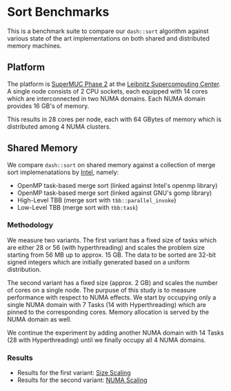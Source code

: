 # Sort Benchmarks

This is a benchmark suite to compare our `dash::sort` algorithm against various
state of the art implementations on both shared and distributed memory
machines.

## Platform

The platform is [SuperMUC Phase
2](https://www.lrz.de/services/compute/supermuc/systemdescription/) at the
[Leibnitz Supercomputing Center](https://www.lrz.de). A single node consists of
2 CPU sockets, each equipped with 14 cores which are interconnected in two NUMA
domains. Each NUMA domain provides 16 GB's of memory.

This results in 28 cores per node, each with 64 GBytes of memory which is
distributed among 4 NUMA clusters.

## Shared Memory

We compare `dash::sort` on shared memory against a collection of merge sort
implemenatations by
[Intel](https://software.intel.com/en-us/articles/a-parallel-stable-sort-using-c11-for-tbb-cilk-plus-and-openmp),
namely:

- OpenMP task-based merge sort (linked against Intel's openmp library)
- OpenMP task-based merge sort (linked against GNU's gomp library)
- High-Level TBB (merge sort with `tbb::parallel_invoke`)
- Low-Level TBB (merge sort with `tbb:task`)


### Methodology

We measure two variants. The first variant has a fixed size of tasks which are
either 28 or 56 (with hyperthreading) and scales the problem size
starting from 56 MB up to approx. 15 GB. The data to be sorted are 32-bit
signed integers which are initially generated based on a uniform distribution.

The second variant has a fixed size (approx. 2 GB) and scales the number of
cores on a single node. The purpuse of this study is to measure performance
with respect to NUMA effects. We start by occupying only a single NUMA domain
with 7 Tasks (14 with Hyperthreading) which are pinned to the corresponding
cores. Memory allocation is served by the NUMA domain as well.

We continue the experiment by adding another NUMA domain with 14 Tasks (28 with
Hyperthreading) until we finally occupy all 4 NUMA domains.


### Results

- Results for the first variant: [Size
  Scaling](benchmarks/plots/size-scaling.pdf)
- Results for the second variant: [NUMA
  Scaling](benchmarks/plots/numa-scaling.pdf)

